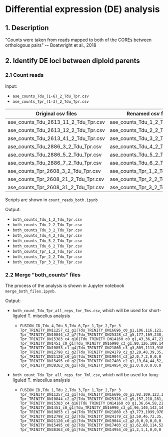 # Differential expression (DE) analysis
## 1. Description
"Counts were taken from reads mapped to both of the COREs between orthologous pairs" -- Boatwright et al., 2018

## 2. Identify DE loci between diploid parents
### 2.1 Count reads

Input:
  - `ase_counts_Tdu_(1-6)_2_Tdu_Tpr.csv`
  - `ase_counts_Tpr_(1-3)_2_Tdu_Tpr.csv`

| Original csv files | Renamed csv files |
| -- | -- |
| ase_counts_Tdu_2613_11_2_Tdu_Tpr.csv | ase_counts_Tdu_1_2_Tdu_Tpr.csv |
| ase_counts_Tdu_2613_12_2_Tdu_Tpr.csv | ase_counts_Tdu_2_2_Tdu_Tpr.csv |
| ase_counts_Tdu_2613_41_2_Tdu_Tpr.csv | ase_counts_Tdu_3_2_Tdu_Tpr.csv |
| ase_counts_Tdu_2886_3_2_Tdu_Tpr.csv | ase_counts_Tdu_4_2_Tdu_Tpr.csv |
| ase_counts_Tdu_2886_5_2_Tdu_Tpr.csv | ase_counts_Tdu_5_2_Tdu_Tpr.csv |
| ase_counts_Tdu_2886_7_2_Tdu_Tpr.csv | ase_counts_Tdu_6_2_Tdu_Tpr.csv |
| ase_counts_Tpr_2608_3_2_Tdu_Tpr.csv | ase_counts_Tpr_1_2_Tdu_Tpr.csv |
| ase_counts_Tpr_2608_21_2_Tdu_Tpr.csv | ase_counts_Tpr_2_2_Tdu_Tpr.csv |
| ase_counts_Tpr_2608_31_2_Tdu_Tpr.csv | ase_counts_Tpr_3_2_Tdu_Tpr.csv |

Scripts are shown in `count_reads_both.ipynb`

Output:
  - `both_counts_Tdu_1_2_Tdu_Tpr.csv`
  - `both_counts_Tdu_2_2_Tdu_Tpr.csv`
  - `both_counts_Tdu_3_2_Tdu_Tpr.csv`
  - `both_counts_Tdu_4_2_Tdu_Tpr.csv`
  - `both_counts_Tdu_5_2_Tdu_Tpr.csv`
  - `both_counts_Tdu_6_2_Tdu_Tpr.csv`
  - `both_counts_Tpr_1_2_Tdu_Tpr.csv`
  - `both_counts_Tpr_2_2_Tdu_Tpr.csv`
  - `both_counts_Tpr_3_2_Tdu_Tpr.csv`

### 2.2 Merge "both_counts" files
The process of the analysis is shown in Jupyter notebook `merge_both_files.ipynb`.

Output:
  - `both_count_Tdu_Tpr_all_reps_for_Tms.csv`, which will be used for short-liguled T. miscellus analysis
    - ```
      FUSION_ID,Tdu_4,Tdu_5,Tdu_6,Tpr_1,Tpr_2,Tpr_3
      Tpr_TRINITY_DN11257_c2_g1|Tdu_TRINITY_DN16696_c0_g1,106,116,121,103,173,78
      Tpr_TRINITY_DN10844_c2_g7|Tdu_TRINITY_DN25328_c2_g5,177,169,238,204,402,205
      Tpr_TRINITY_DN15383_c4_g16|Tdu_TRINITY_DN14160_c0_g1,43,36,47,21,25,18
      Tpr_TRINITY_DN1451_c0_g1|Tdu_TRINITY_DN16990_c3_g1,80,126,108,141,200,119
      Tpr_TRINITY_DN10853_c1_g4|Tdu_TRINITY_DN21860_c3_g3,809,1113,918,751,1281,700
      Tpr_TRINITY_DN12798_c2_g2|Tdu_TRINITY_DN24179_c2_g3,28,48,39,35,118,55
      Tpr_TRINITY_DN21120_c0_g1|Tdu_TRINITY_DN19044_c2_g2,0,7,2,0,0,0
      Tpr_TRINITY_DN15495_c0_g2|Tdu_TRINITY_DN17403_c2_g1,19,64,44,52,62,33
      Tpr_TRINITY_DN38363_c0_g1|Tdu_TRINITY_DN14954_c0_g1,0,0,0,0,0,0
      ```
  - `both_count_Tdu_Tpr_all_reps_for_Tml.csv`, which will be used for long-liguled T. miscellus analysis
    - ```
      FUSION_ID,Tdu_1,Tdu_2,Tdu_3,Tpr_1,Tpr_2,Tpr_3
      Tpr_TRINITY_DN11257_c2_g1|Tdu_TRINITY_DN16696_c0_g1,92,109,123,103,173,78
      Tpr_TRINITY_DN10844_c2_g7|Tdu_TRINITY_DN25328_c2_g5,157,218,281,204,402,205
      Tpr_TRINITY_DN15383_c4_g16|Tdu_TRINITY_DN14160_c0_g1,36,64,58,21,25,18
      Tpr_TRINITY_DN1451_c0_g1|Tdu_TRINITY_DN16990_c3_g1,96,140,142,141,200,119
      Tpr_TRINITY_DN10853_c1_g4|Tdu_TRINITY_DN21860_c3_g3,773,1099,976,751,1281,700
      Tpr_TRINITY_DN12798_c2_g2|Tdu_TRINITY_DN24179_c2_g3,50,46,72,35,118,55
      Tpr_TRINITY_DN21120_c0_g1|Tdu_TRINITY_DN19044_c2_g2,0,0,9,0,0,0
      Tpr_TRINITY_DN15495_c0_g2|Tdu_TRINITY_DN17403_c2_g1,62,68,114,52,62,33
      Tpr_TRINITY_DN38363_c0_g1|Tdu_TRINITY_DN14954_c0_g1,2,1,1,0,0,0
      ```



